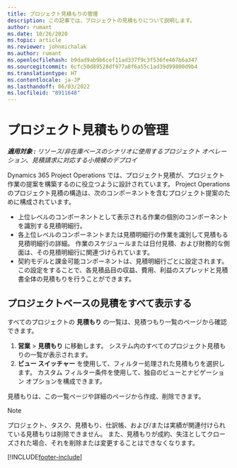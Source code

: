 ```yaml
---
title: プロジェクト見積もりの管理
description: この記事では、プロジェクトの見積もりについて説明します。
author: rumant
ms.date: 10/26/2020
ms.topic: article
ms.reviewer: johnmichalak
ms.author: rumant
ms.openlocfilehash: b9dad9ab9b6cef11ad337f9c3f536fe467b6a347
ms.sourcegitcommit: 6cfc50d89528df977a8f6a55c1ad39d99800d9b4
ms.translationtype: HT
ms.contentlocale: ja-JP
ms.lasthandoff: 06/03/2022
ms.locfileid: "8911648"
---
```

# <a name="manage-project-quotes"></a>プロジェクト見積もりの管理

_**適用対象 :** リソース/非在庫ベースのシナリオに使用するプロジェクト オペレーション、見積請求に対応する小規模のデプロイ_

Dynamics 365 Project Operations では、プロジェクト見積が、プロジェクト作業の提案を構築するのに役立つように設計されています。 Project Operations のプロジェクト見積の構造は、次のコンポーネントを含むプロジェクト提案のために構成されています。

  - 上位レベルのコンポーネントとして表示される作業の個別のコンポーネントを識別する見積明細行。
  - 各上位レベルのコンポーネントまたは見積明細行の作業を識別して見積もる見積明細行の詳細。 作業のスケジュールまたは日付見積、および財務的な側面は、その見積明細行に関連づけられています。
  - 契約モデルと課金可能コンポーネントは、見積明細行ごとに設定されます。 この設定をすることで、各見積品目の収益、費用、利益のスプレッドと見積書全体の見積もりを行うことができます。

## <a name="view-all-project-based-quotes"></a>プロジェクトベースの見積をすべて表示する

すべてのプロジェクトの **見積もり** の一覧は、見積つもり一覧のページから確認できます。 

1. **営業** > **見積もり** に移動します。 システム内のすべてのプロジェクト見積もりの一覧が表示されます。 
2. **ビュー スイッチャー** を使用して、フィルター処理された見積もりを選択します。 カスタム フィルター条件を使用して、独自のビューとナビゲーション オプションを構成できます。

見積もりは、この一覧ページや詳細のページから作成、削除できます。

 > [!NOTE]
 > プロジェクト、タスク、見積もり、仕訳帳、および/または実績が関連付けられている見積もりは削除できません。 また、見積もりが成約、失注としてクローズされた場合、それを削除または変更することはできなくなります。 


[!INCLUDE[footer-include](../../includes/footer-banner.md)]

